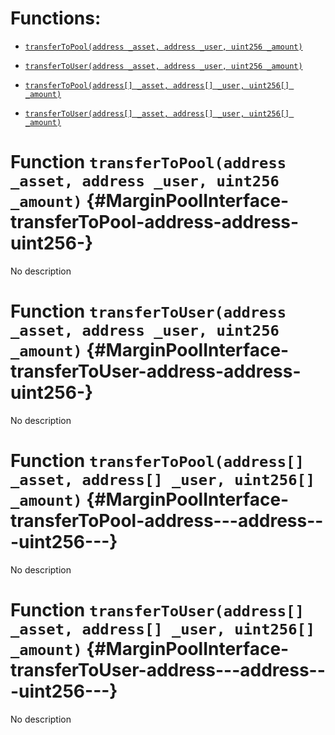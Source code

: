 # Functions:

- [`transferToPool(address _asset, address _user, uint256 _amount)`](#MarginPoolInterface-transferToPool-address-address-uint256-)

- [`transferToUser(address _asset, address _user, uint256 _amount)`](#MarginPoolInterface-transferToUser-address-address-uint256-)

- [`transferToPool(address[] _asset, address[] _user, uint256[] _amount)`](#MarginPoolInterface-transferToPool-address---address---uint256---)

- [`transferToUser(address[] _asset, address[] _user, uint256[] _amount)`](#MarginPoolInterface-transferToUser-address---address---uint256---)

# Function `transferToPool(address _asset, address _user, uint256 _amount)` {#MarginPoolInterface-transferToPool-address-address-uint256-}

No description

# Function `transferToUser(address _asset, address _user, uint256 _amount)` {#MarginPoolInterface-transferToUser-address-address-uint256-}

No description

# Function `transferToPool(address[] _asset, address[] _user, uint256[] _amount)` {#MarginPoolInterface-transferToPool-address---address---uint256---}

No description

# Function `transferToUser(address[] _asset, address[] _user, uint256[] _amount)` {#MarginPoolInterface-transferToUser-address---address---uint256---}

No description
